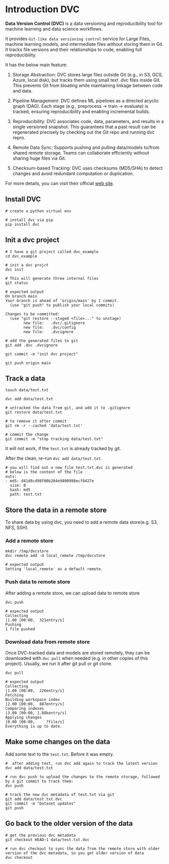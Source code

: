 # Introduction DVC

**Data Version Control (DVC)** is a data versioning and reproducibility tool for machine learning and data science workflows. 

It provides `Git-like data versioning control` service for Large Files, machine learning models, and intermediate files without storing them in Git. 
It tracks file versions and their relationships to code, enabling full reproducibility.

It has the below main feature:

1. Storage Abstraction: DVC stores large files outside Git (e.g., in S3, GCS, Azure, local disk), but tracks them using small text .dvc files inside Git. 
                       This prevents Git from bloating while maintaining linkage between code and data.

2. Pipeline Management: DVC defines ML pipelines as a directed acyclic graph (DAG). Each stage (e.g., preprocess → train → evaluate) is tracked, ensuring reproducibility and enabling incremental builds.

3. Reproducibility: DVC associates code, data, parameters, and results in a single versioned snapshot. This guarantees that a past result can be regenerated precisely by checking out the Git repo and running dvc repro.

4. Remote Data Sync: Supports pushing and pulling data/models to/from shared remote storage. Teams can collaborate efficiently without sharing huge files via Git.

5. Checksum-based Tracking: DVC uses checksums (MD5/SHA) to detect changes and avoid redundant computation or duplication.

For more details, you can visit their official [web site](https://dvc.org/doc).

## Install DVC

```shell
# create a python virtual env

# install dvc via pip
pip install dvc
```

## Init a dvc project

```shell
# I have a git project called dvc_example
cd dvc_example

# init a dvc projct
dvc init

# This will generate three internal files
git status

# expected output
On branch main
Your branch is ahead of 'origin/main' by 1 commit.
  (use "git push" to publish your local commits)

Changes to be committed:
  (use "git restore --staged <file>..." to unstage)
        new file:   .dvc/.gitignore
        new file:   .dvc/config
        new file:   .dvcignore

# add the generated files to git
git add .dvc .dvcignore
 
git commit -m "init dvc project"

git push origin main
```

## Track a data

```shell
touch data/test.txt

dvc add data/test.txt

# untracked the data from git, and add it to .gitignore
git restore data/test.txt

# to remove it after commit
git rm -r --cached 'data/test.txt'

# commit the change
git commit -m "stop tracking data/test.txt"
```

It will not work, if the `test.txt` is already tracked by git. 

After the clean, re-run `dvc add data/test.txt`.

```shell
# you will find out a new file test.txt.dvc is generated
# below is the content of the file
outs:
- md5: d41d8cd98f00b204e9800998ecf8427e
  size: 0
  hash: md5
  path: test.txt

```

## Store the data in a remote store

To share data by using dvc, you need to add a remote data store(e.g. S3, NFS, SSH).

### Add a remote store

```shell
mkdir /tmp/dvcstore
dvc remote add -d local_remote /tmp/dvcstore

# expected output
Setting 'local_remote' as a default remote.

```

### Push data to remote store

After adding a remote store, we can upload data to remote store
```shell
dvc push

# expected output
Collecting                                                                                                                                                                                                                                                                                                                                                  |1.00 [00:00,  321entry/s]
Pushing
1 file pushed                                                  
```

### Download data from remote store

Once DVC-tracked data and models are stored remotely, they can be downloaded with `dvc pull` when needed 
(e.g. in other copies of this project). Usually, we run it after git pull or git clone.

```shell
dvc pull

# expected output
Collecting                                                                                                                                                                                                                                                                                                                                                  |1.00 [00:00,  226entry/s]
Fetching
Building workspace index                                                                                                                                                                                                                                                                                                                                    |2.00 [00:00,  887entry/s]
Comparing indexes                                                                                                                                                                                                                                                                                                                                          |3.00 [00:00, 1.88kentry/s]
Applying changes                                                                                                                                                                                                                                                                                                                                            |0.00 [00:00,     ?file/s]
Everything is up to date.
```

## Make some changes on the data

Add some text to the `test.txt`. Before it was empty.
```shell
#  after adding text, run dvc add again to track the latest version
dvc add data/test.txt

# run dvc push to upload the changes to the remote storage, followed by a git commit to track them:
dvc push

# track the new dvc metadata of test.txt via git
git add data/test.txt.dvc 
git commit -m "Dataset updates"
git push

```

## Go back to the older version of the data

```shell
# get the previous dvc metadata
git checkout HEAD~1 data/test.txt.dvc

# run dvc checkout to sync the data from the remote store with older version of the dvc metadata, so you get older version of data
dvc checkout
```